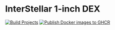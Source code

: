 # InterStellar 1-inch DEX

[![Build Projects](https://github.com/0xGeorgii/interstellar/actions/workflows/build.yml/badge.svg)](https://github.com/0xGeorgii/interstellar/actions/workflows/build.yml)
[![Publish Docker images to GHCR](https://github.com/0xGeorgii/interstellar/actions/workflows/docker-publish.yml/badge.svg)](https://github.com/0xGeorgii/interstellar/actions/workflows/docker-publish.yml)

